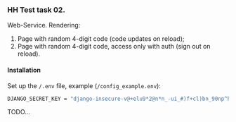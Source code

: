 ### HH Test task 02. 
Web-Service. Rendering:
1. Page with random 4-digit code (code updates on reload);
2. Page with random 4-digit code, access only with auth (sign out on reload).

#### Installation

Set up the `/.env` file, example (`/config_example.env`):
```bash
DJANGO_SECRET_KEY = "django-insecure-v@+elu9*2@n*n_-ui_#)f+cl)bn_90np^h2*Hello:)y$=A2f8)e"
```
TODO...

